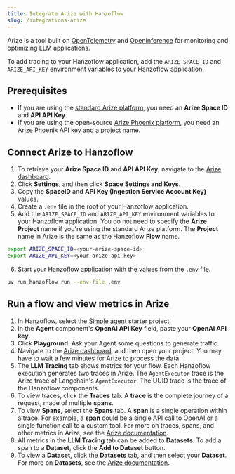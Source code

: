 ```yaml
---
title: Integrate Arize with Hanzoflow
slug: /integrations-arize
---
```


Arize is a tool built on [OpenTelemetry](https://opentelemetry.io/) and [OpenInference](https://docs.arize.com/phoenix/reference/open-inference) for monitoring and optimizing LLM applications.

To add tracing to your Hanzoflow application, add the `ARIZE_SPACE_ID` and `ARIZE_API_KEY` environment variables to your Hanzoflow application.

## Prerequisites

* If you are using the [standard Arize platform](https://docs.arize.com/arize), you need an **Arize Space ID** and **API API Key**.
* If you are using the open-source [Arize Phoenix platform](https://docs.arize.com/phoenix), you need an Arize Phoenix API key and a project name.

## Connect Arize to Hanzoflow

1. To retrieve your **Arize Space ID** and **API API Key**, navigate to the [Arize dashboard](https://app.arize.com/).
2. Click **Settings**, and then click **Space Settings and Keys**.
3. Copy the **SpaceID** and **API Key (Ingestion Service Account Key)** values.
4. Create a `.env` file in the root of your Hanzoflow application.
5. Add the `ARIZE_SPACE_ID` and `ARIZE_API_KEY` environment variables to your Hanzoflow application.
You do not need to specify the **Arize Project** name if you're using the standard Arize platform. The **Project** name in Arize is the same as the Hanzoflow **Flow** name.

```bash
export ARIZE_SPACE_ID=<your-arize-space-id>
export ARIZE_API_KEY=<your-arize-api-key>
```

6. Start your Hanzoflow application with the values from the `.env` file.

```bash
uv run hanzoflow run --env-file .env
```

## Run a flow and view metrics in Arize

1. In Hanzoflow, select the [Simple agent](/starter-projects-simple-agent) starter project.
2. In the **Agent** component's **OpenAI API Key** field, paste your **OpenAI API key**.
3. Click **Playground**.
Ask your Agent some questions to generate traffic.
4. Navigate to the [Arize dashboard](https://app.arize.com/), and then open your project.
You may have to wait a few minutes for Arize to process the data.
5. The **LLM Tracing** tab shows metrics for your flow.
Each Hanzoflow execution generates two traces in Arize.
The `AgentExecutor` trace is the Arize trace of Langchain's `AgentExecutor`. The UUID trace is the trace of the Hanzoflow components.
6. To view traces, click the **Traces** tab.
A **trace** is the complete journey of a request, made of multiple **spans**.
7. To view **Spans**, select the **Spans** tab.
A **span** is a single operation within a trace. For example, a **span** could be a single API call to OpenAI or a single function call to a custom tool.
For more on traces, spans, and other metrics in Arize, see the [Arize documentation](https://docs.arize.com/arize/llm-tracing/tracing).
8. All metrics in the **LLM Tracing** tab can be added to **Datasets**.
To add a span to a **Dataset**, click the **Add to Dataset** button.
9. To view a **Dataset**, click the **Datasets** tab, and then select your **Dataset**.
For more on **Datasets**, see the [Arize documentation](https://docs.arize.com/arize/llm-datasets-and-experiments/datasets-and-experiments).